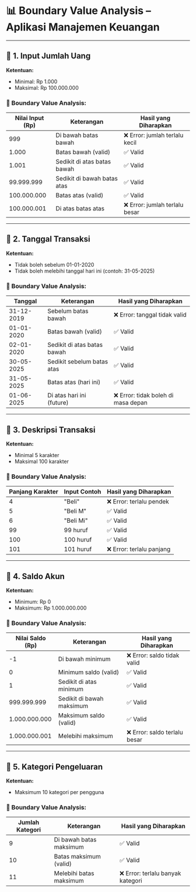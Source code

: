 # 📊 Boundary Value Analysis – Aplikasi Manajemen Keuangan

---

## 🔹 1. Input Jumlah Uang

**Ketentuan:**
- Minimal: Rp 1.000  
- Maksimal: Rp 100.000.000

### 📌 Boundary Value Analysis:

| Nilai Input (Rp) | Keterangan                  | Hasil yang Diharapkan             |
|------------------|-----------------------------|-----------------------------------|
| 999              | Di bawah batas bawah        | ❌ Error: jumlah terlalu kecil    |
| 1.000            | Batas bawah (valid)         | ✅ Valid                           |
| 1.001            | Sedikit di atas batas bawah | ✅ Valid                           |
| 99.999.999       | Sedikit di bawah batas atas | ✅ Valid                           |
| 100.000.000      | Batas atas (valid)          | ✅ Valid                           |
| 100.000.001      | Di atas batas atas          | ❌ Error: jumlah terlalu besar    |

---

## 🔹 2. Tanggal Transaksi

**Ketentuan:**
- Tidak boleh sebelum 01-01-2020  
- Tidak boleh melebihi tanggal hari ini (contoh: 31-05-2025)

### 📌 Boundary Value Analysis:

| Tanggal         | Keterangan                  | Hasil yang Diharapkan               |
|-----------------|-----------------------------|-------------------------------------|
| 31-12-2019      | Sebelum batas bawah         | ❌ Error: tanggal tidak valid       |
| 01-01-2020      | Batas bawah (valid)         | ✅ Valid                             |
| 02-01-2020      | Sedikit di atas batas bawah | ✅ Valid                             |
| 30-05-2025      | Sedikit sebelum batas atas  | ✅ Valid                             |
| 31-05-2025      | Batas atas (hari ini)       | ✅ Valid                             |
| 01-06-2025      | Di atas hari ini (future)   | ❌ Error: tidak boleh di masa depan |

---

## 🔹 3. Deskripsi Transaksi

**Ketentuan:**
- Minimal 5 karakter  
- Maksimal 100 karakter

### 📌 Boundary Value Analysis:

| Panjang Karakter | Input Contoh     | Hasil yang Diharapkan              |
|------------------|------------------|------------------------------------|
| 4                | "Beli"           | ❌ Error: terlalu pendek            |
| 5                | "Beli M"         | ✅ Valid                            |
| 6                | "Beli Mi"        | ✅ Valid                            |
| 99               | 99 huruf         | ✅ Valid                            |
| 100              | 100 huruf        | ✅ Valid                            |
| 101              | 101 huruf        | ❌ Error: terlalu panjang           |

---

## 🔹 4. Saldo Akun

**Ketentuan:**
- Minimum: Rp 0  
- Maksimum: Rp 1.000.000.000

### 📌 Boundary Value Analysis:

| Nilai Saldo (Rp) | Keterangan                  | Hasil yang Diharapkan             |
|------------------|-----------------------------|-----------------------------------|
| -1               | Di bawah minimum            | ❌ Error: saldo tidak valid       |
| 0                | Minimum saldo (valid)       | ✅ Valid                           |
| 1                | Sedikit di atas minimum     | ✅ Valid                           |
| 999.999.999      | Sedikit di bawah maksimum   | ✅ Valid                           |
| 1.000.000.000    | Maksimum saldo (valid)      | ✅ Valid                           |
| 1.000.000.001    | Melebihi maksimum           | ❌ Error: saldo terlalu besar     |

---

## 🔹 5. Kategori Pengeluaran

**Ketentuan:**
- Maksimum 10 kategori per pengguna

### 📌 Boundary Value Analysis:

| Jumlah Kategori | Keterangan                  | Hasil yang Diharapkan             |
|-----------------|-----------------------------|-----------------------------------|
| 9               | Di bawah batas maksimum     | ✅ Valid                           |
| 10              | Batas maksimum (valid)      | ✅ Valid                           |
| 11              | Melebihi batas maksimum     | ❌ Error: terlalu banyak kategori |

